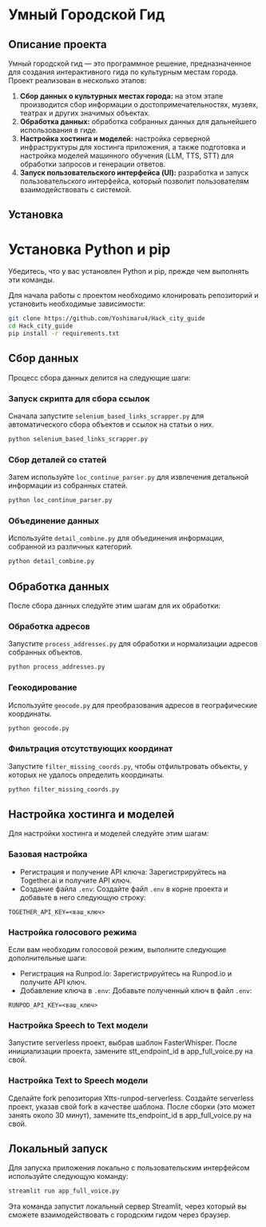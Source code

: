 # Умный Городской Гид

## Описание проекта

Умный городской гид — это программное решение, предназначенное для создания интерактивного гида по культурным местам города. Проект реализован в несколько этапов:

1. **Сбор данных о культурных местах города:** на этом этапе производится сбор информации о достопримечательностях, музеях, театрах и других значимых объектах.
2. **Обработка данных:** обработка собранных данных для дальнейшего использования в гиде.
3. **Настройка хостинга и моделей:** настройка серверной инфраструктуры для хостинга приложения, а также подготовка и настройка моделей машинного обучения (LLM, TTS, STT) для обработки запросов и генерации ответов.
4. **Запуск пользовательского интерфейса (UI):** разработка и запуск пользовательского интерфейса, который позволит пользователям взаимодействовать с системой.

## Установка
# Установка Python и pip
Убедитесь, что у вас установлен Python и pip, прежде чем выполнять эти команды.

Для начала работы с проектом необходимо клонировать репозиторий и установить необходимые зависимости:

```bash
git clone https://github.com/Yoshimaru4/Hack_city_guide
cd Hack_city_guide
pip install -r requirements.txt
```



## Сбор данных
Процесс сбора данных делится на следующие шаги:

### Запуск скрипта для сбора ссылок
Сначала запустите `selenium_based_links_scrapper.py` для автоматического сбора объектов и ссылок на статьи о них.

```bash
python selenium_based_links_scrapper.py
```

### Сбор деталей со статей
Затем используйте `loc_continue_parser.py` для извлечения детальной информации из собранных статей.

```bash
python loc_continue_parser.py
```

### Объединение данных
Используйте `detail_combine.py` для объединения информации, собранной из различных категорий.

```bash
python detail_combine.py
```

## Обработка данных
После сбора данных следуйте этим шагам для их обработки:

### Обработка адресов
Запустите `process_addresses.py` для обработки и нормализации адресов собранных объектов.

```bash
python process_addresses.py
```

### Геокодирование
Используйте `geocode.py` для преобразования адресов в географические координаты.

```bash
python geocode.py
```

### Фильтрация отсутствующих координат
Запустите `filter_missing_coords.py`, чтобы отфильтровать объекты, у которых не удалось определить координаты.

```bash
python filter_missing_coords.py
```

## Настройка хостинга и моделей
Для настройки хостинга и моделей следуйте этим шагам:

### Базовая настройка
- Регистрация и получение API ключа: Зарегистрируйтесь на Together.ai и получите API ключ.
- Создание файла `.env`: Создайте файл `.env` в корне проекта и добавьте в него следующую строку:

```plaintext
TOGETHER_API_KEY=<ваш_ключ>
```

### Настройка голосового режима
Если вам необходим голосовой режим, выполните следующие дополнительные шаги:

- Регистрация на Runpod.io: Зарегистрируйтесь на Runpod.io и получите API ключ.
- Добавление ключа в `.env`: Добавьте полученный ключ в файл `.env`:

```plaintext
RUNPOD_API_KEY=<ваш_ключ>
```

### Настройка Speech to Text модели
Запустите serverless проект, выбрав шаблон FasterWhisper.
После инициализации проекта, замените stt_endpoint_id в app_full_voice.py на свой.

### Настройка Text to Speech модели
Сделайте fork репозитория Xtts-runpod-serverless.
Создайте serverless проект, указав свой fork в качестве шаблона.
После сборки (это может занять около 30 минут), замените tts_endpoint_id в app_full_voice.py на свой.

## Локальный запуск
Для запуска приложения локально с пользовательским интерфейсом используйте следующую команду:

```bash
streamlit run app_full_voice.py
```

Эта команда запустит локальный сервер Streamlit, через который вы сможете взаимодействовать с городским гидом через браузер.
